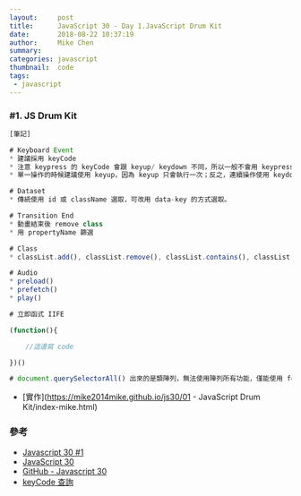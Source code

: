 ```yaml
---
layout:     post
title:      JavaScript 30 - Day 1.JavaScript Drum Kit
date:       2018-08-22 10:37:19
author:     Mike Chen
summary:    
categories: javascript
thumbnail:  code
tags:
 - javascript
---
```


### #1. JS Drum Kit

```js
[筆記]

# Keyboard Event
* 建議採用 keyCode
* 注意 keypress 的 keyCode 會跟 keyup/ keydown 不同，所以一般不會用 keypress。
* 單一操作的時候建議使用 keyup，因為 keyup 只會執行一次；反之，連續操作使用 keydown，按著不放會連續觸發 [如：遊戲內的向前走]。

# Dataset
* 傳統使用 id 或 className 選取，可改用 data-key 的方式選取。

# Transition End
* 動畫結束後 remove class
* 用 propertyName 篩選

# Class
* classList.add(), classList.remove(), classList.contains(), classList.toggle()

# Audio
* preload()
* prefetch()
* play()

# 立即函式 IIFE

(function(){

    //這邊寫 code

})()

# document.querySelectorAll() 出來的是類陣列，無法使用陣列所有功能，僅能使用 forEach。

```

* [實作](https://mike2014mike.github.io/js30/01 - JavaScript Drum Kit/index-mike.html)



### 參考
* [Javascript 30 #1](https://www.youtube.com/watch?v=KsvePUfzQf0)
* [JavaScript 30](https://javascript30.com/)
* [GitHub - Javascript 30](https://github.com/wesbos/JavaScript30)
* [keyCode 查詢](http://keycode.info/)